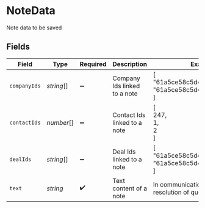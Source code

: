 # NoteData

Note data to be saved


## Fields

| Field                                                      | Type                                                       | Required                                                   | Description                                                | Example                                                    |
| ---------------------------------------------------------- | ---------------------------------------------------------- | ---------------------------------------------------------- | ---------------------------------------------------------- | ---------------------------------------------------------- |
| `companyIds`                                               | *string*[]                                                 | :heavy_minus_sign:                                         | Company Ids linked to a note                               | [<br/>"61a5ce58c5d4795761045990",<br/>"61a5ce58c5d4795761045991"<br/>] |
| `contactIds`                                               | *number*[]                                                 | :heavy_minus_sign:                                         | Contact Ids linked to a note                               | [<br/>247,<br/>1,<br/>2<br/>]                              |
| `dealIds`                                                  | *string*[]                                                 | :heavy_minus_sign:                                         | Deal Ids linked to a note                                  | [<br/>"61a5ce58c5d4795761045990",<br/>"61a5ce58c5d4795761045991"<br/>] |
| `text`                                                     | *string*                                                   | :heavy_check_mark:                                         | Text content of a note                                     | In communication with client for resolution of queries.    |